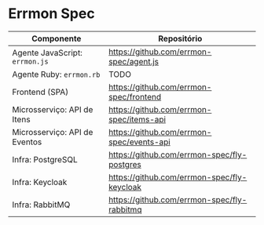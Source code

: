 # Errmon Spec

| Componente                     | Repositório                                |
|--------------------------------|---------------------------------------------|
| Agente JavaScript: `errmon.js`                | <https://github.com/errmon-spec/agent.js>     |
| Agente Ruby: `errmon.rb`               | TODO     |
| Frontend (SPA)                 | <https://github.com/errmon-spec/frontend>     |
| Microsserviço: API de Itens   | <https://github.com/errmon-spec/items-api>    |
| Microsserviço: API de Eventos | <https://github.com/errmon-spec/events-api>   |
| Infra: PostgreSQL                       | <https://github.com/errmon-spec/fly-postgres> |
| Infra: Keycloak                       | <https://github.com/errmon-spec/fly-keycloak> |
| Infra: RabbitMQ                       | <https://github.com/errmon-spec/fly-rabbitmq> |
